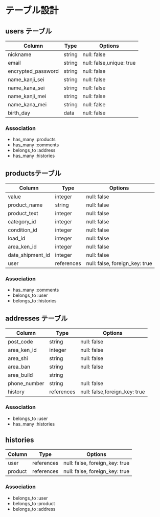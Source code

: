 # テーブル設計

## users テーブル

| Column             | Type   | Options                  |
| ------------------ | ------ | ------------------------ |
| nickname           | string | null: false              |
| email              | string | null: false,unique: true |
| encrypted_password | string | null: false              |
| name_kanji_sei     | string | null: false              |
| name_kana_sei      | string | null: false              |
| name_kanji_mei     | string | null: false              |
| name_kana_mei      | string | null: false              |
| birth_day          | data   | null: false              |

### Association
- has_many :products
- has_many :comments
- belongs_to :address
- has_many :histories

## productsテーブル

| Column           | Type       | Options                        |
| ---------------- | ---------- | ------------------------------ |
| value            | integer    | null: false                    |
| product_name     | string     | null: false                    |
| product_text     | integer     | null: false                    |
| category_id      | integer    | null: false                    |
| condition_id     | integer    | null: false                    |
| load_id          | integer    | null: false                    |
| area_ken_id      | integer    | null: false                    |
| date_shipment_id | integer    | null: false                    |
| user             | references | null: false, foreign_key: true |

### Association
- has_many :comments
- belongs_to :user
- belongs_to :histories

## addresses テーブル

| Column           | Type       | Options                        |
| ---------------- | ---------- | ------------------------------ |
| post_code        | string     | null: false                    |
| area_ken_id      | integer    | null: false                    |
| area_shi         | string     | null: false                    |
| area_ban         | string     | null: false                    |
| area_build       | string     |                                |
| phone_number     | string     | null: false                    |
| history          | references | null: false,foreign_key: true  |

### Association
- belongs_to :user
- has_many :histories

## histories

| Column  | Type       | Options                        |
| ------- | ---------- | ------------------------------ |
| user    | references | null: false, foreign_key: true |
| product | references | null: false, foreign_key: true |

### Association
- belongs_to :user
- belongs_to :product
- belongs_to :address